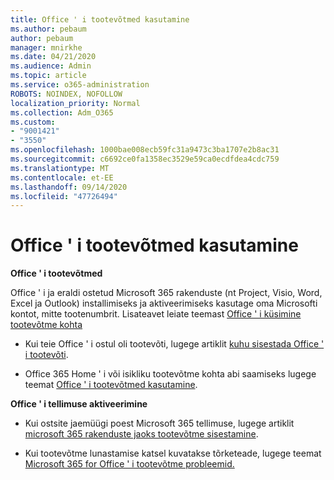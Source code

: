 ```yaml
---
title: Office ' i tootevõtmed kasutamine
ms.author: pebaum
author: pebaum
manager: mnirkhe
ms.date: 04/21/2020
ms.audience: Admin
ms.topic: article
ms.service: o365-administration
ROBOTS: NOINDEX, NOFOLLOW
localization_priority: Normal
ms.collection: Adm_O365
ms.custom:
- "9001421"
- "3550"
ms.openlocfilehash: 1000bae008ecb59fc31a9473c3ba1707e2b8ac31
ms.sourcegitcommit: c6692ce0fa1358ec3529e59ca0ecdfdea4cdc759
ms.translationtype: MT
ms.contentlocale: et-EE
ms.lasthandoff: 09/14/2020
ms.locfileid: "47726494"
---
```

# <a name="using-office-product-keys"></a>Office ' i tootevõtmed kasutamine

**Office ' i tootevõtmed**

Office ' i ja eraldi ostetud Microsoft 365 rakenduste (nt Project, Visio, Word, Excel ja Outlook) installimiseks ja aktiveerimiseks kasutage oma Microsofti kontot, mitte tootenumbrit. Lisateavet leiate teemast [Office ' i küsimine tootevõtme kohta](https://support.office.com/article/12a5763a-d45c-4685-8c95-a44500213759?ui=en-US&rs=en-US&ad=US#bkmk_promptforpkey)

- Kui teie Office ' i ostul oli tootevõti, lugege artiklit [kuhu sisestada Office ' i tootevõti](https://support.office.com/article/Where-to-enter-your-Office-product-key-0a82e5ae-739e-4b92-a6f4-2ec780c185db).

- Office 365 Home ' i või isikliku tootevõtme kohta abi saamiseks lugege teemat [Office ' i tootevõtmed kasutamine](https://support.office.com/article/using-product-keys-with-office-12a5763a-d45c-4685-8c95-a44500213759).

**Office ' i tellimuse aktiveerimine** 

- Kui ostsite jaemüügi poest Microsoft 365 tellimuse, lugege artiklit [microsoft 365 rakenduste jaoks tootevõtme sisestamine](https://docs.microsoft.com/microsoft-365/commerce/enter-your-product-key).

- Kui tootevõtme lunastamise katsel kuvatakse tõrketeade, lugege teemat [Microsoft 365 for Office ' i tootevõtme probleemid.](https://docs.microsoft.com/microsoft-365/commerce/product-key-errors-and-solutions)
